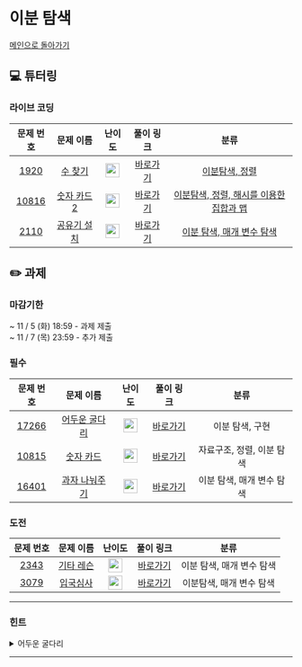 # 이분 탐색
[메인으로 돌아가기](https://github.com/Altu-Bitu-7/Notice)
## 💻 튜터링
### 라이브 코딩
| 문제 번호 | 문제 이름 | 난이도 | 풀이 링크 | 분류 |
| :-: | :-: | :-: | :-: | :-: |
| [1920](https://www.acmicpc.net/problem/1920) | [수 찾기](https://www.acmicpc.net/problem/1920) | <img height="25px" width="25px" src="https://static.solved.ac/tier_small/7.svg"/> | [바로가기](https://github.com/Altu-Bitu-7/Notice/blob/main/10_%EC%9D%B4%EB%B6%84%ED%83%90%EC%83%89/%EB%9D%BC%EC%9D%B4%EB%B8%8C%EC%BD%94%EB%94%A9/1920.cpp) | [이분탐색, 정렬](https://www.acmicpc.net/problem/1920)| 
| [10816](https://www.acmicpc.net/problem/10816) | [숫자 카드 2](https://www.acmicpc.net/problem/10816) | <img height="25px" width="25px" src="https://static.solved.ac/tier_small/7.svg"/> | [바로가기](https://github.com/Altu-Bitu-7/Notice/blob/main/10_%EC%9D%B4%EB%B6%84%ED%83%90%EC%83%89/%EB%9D%BC%EC%9D%B4%EB%B8%8C%EC%BD%94%EB%94%A9/10816.cpp) | [이분탐색, 정렬, 해시를 이용한 집합과 맵](https://www.acmicpc.net/problem/10816)| 
| [2110](https://www.acmicpc.net/problem/2110) | [공유기 설치](https://www.acmicpc.net/problem/2110) | <img height="25px" width="25px" src="https://static.solved.ac/tier_small/12.svg"/> | [바로가기](https://github.com/Altu-Bitu-7/Notice/blob/main/10_%EC%9D%B4%EB%B6%84%ED%83%90%EC%83%89/%EB%9D%BC%EC%9D%B4%EB%B8%8C%EC%BD%94%EB%94%A9/2110.cpp) | [이분 탐색, 매개 변수 탐색](https://www.acmicpc.net/problem/2110)|

## ✏️ 과제
### 마감기한
~ 11 / 5 (화) 18:59 - 과제 제출 </br>
~ 11 / 7 (목) 23:59 - 추가 제출 </br>
### 필수
| 문제 번호 | 문제 이름 | 난이도 | 풀이 링크 | 분류 |
| :-: | :-: | :-: | :-: | :-: |
| [17266](https://www.acmicpc.net/problem/17266) | [어두운 굴다리](https://www.acmicpc.net/problem/17266) | <img height="25px" width="25px" src="https://static.solved.ac/tier_small/7.svg"/> | [바로가기]() | 이분 탐색, 구현 |
| [10815](https://www.acmicpc.net/problem/10815) | [숫자 카드](https://www.acmicpc.net/problem/10815) | <img height="25px" width="25px" src="https://static.solved.ac/tier_small/6.svg"/> | [바로가기](https://github.com/Altu-Bitu-7/Notice/blob/main/10_%EC%9D%B4%EB%B6%84%ED%83%90%EC%83%89/%ED%95%84%EC%88%98/10815.cpp) | 자료구조, 정렬, 이분 탐색 |
| [16401](https://www.acmicpc.net/problem/16401) | [과자 나눠주기](https://www.acmicpc.net/problem/16401) | <img height="25px" width="25px" src="https://static.solved.ac/tier_small/9.svg"/> | [바로가기](https://github.com/Altu-Bitu-7/Notice/blob/main/10_%EC%9D%B4%EB%B6%84%ED%83%90%EC%83%89/%ED%95%84%EC%88%98/16401.cpp) | 이분 탐색, 매개 변수 탐색 |
### 도전
| 문제 번호 | 문제 이름 | 난이도 | 풀이 링크 | 분류 |
| :-: | :-: | :-: | :-: | :-: |
| [2343](https://www.acmicpc.net/problem/2343) | [기타 레슨](https://www.acmicpc.net/problem/2343) | <img height="25px" width="25px" src="https://static.solved.ac/tier_small/10.svg"/> | [바로가기](https://github.com/Altu-Bitu-7/Notice/blob/main/10_%EC%9D%B4%EB%B6%84%ED%83%90%EC%83%89/%EB%8F%84%EC%A0%84/2343.cpp) | 이분 탐색, 매개 변수 탐색 |
| [3079](https://www.acmicpc.net/problem/3079) | [입국심사](https://www.acmicpc.net/problem/3079) | <img height="25px" width="25px" src="https://static.solved.ac/tier_small/11.svg"/> | [바로가기](https://github.com/Altu-Bitu-7/Notice/blob/main/10_%EC%9D%B4%EB%B6%84%ED%83%90%EC%83%89/%EB%8F%84%EC%A0%84/3079.cpp) | 이분탐색, 매개 변수 탐색 |
---
### 힌트
<details><summary>어두운 굴다리</summary><div markdown="1">&nbsp;&nbsp;&nbsp;&nbsp;가로등 불빛 길이로 이분탐색을 시도해보세요! 불빛길이와 가로등 간격 길이를 잘 살펴보시면 조건이 보일거에요. :)</div></details>

---

